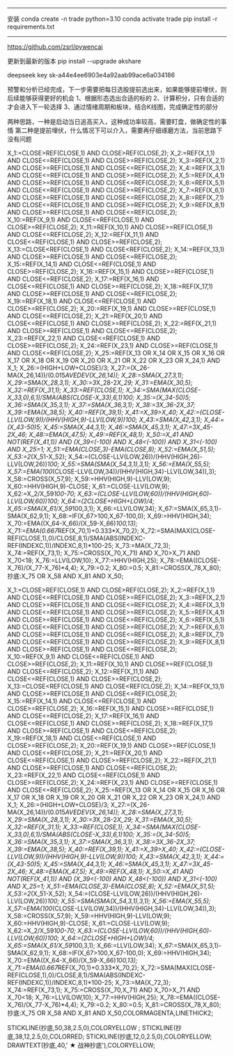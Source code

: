 
---
安装
conda create -n trade python=3.10
conda activate trade
pip install -r requirements.txt

---
https://github.com/zsrl/pywencai


更新到最新的版本
pip install --upgrade akshare

deepseek key
sk-a44e4ee6903e4a92aab99ace6a034186



预警和分析已经完成，下一步需要把每日选股提前选出来，如果能够提前埋伏，则后续能够获得更好的机会
1、根据形态选出合适的标的
2、计算积分，只有合适的才会进入下一轮选择
3、通过情绪周期和板块，结合K线图，完成确定性的部分

两种思路，一种是启动当日追高买入，这种成功率较高，需要盯盘，做确定性的事情
第二种是提前埋伏，什么情况下可以介入，需要再仔细琢磨方法，当前思路下没有问题

X_1:=CLOSE>REF(CLOSE,1) AND CLOSE>REF(CLOSE,2);
X_2:=REF(X_1,1) AND CLOSE<=REF(CLOSE,1) AND CLOSE>=REF(CLOSE,2);
X_3:=REF(X_2,1) AND CLOSE>=REF(CLOSE,1) AND CLOSE<=REF(CLOSE,2);
X_4:=REF(X_3,1) AND CLOSE<=REF(CLOSE,1) AND CLOSE>=REF(CLOSE,2);
X_5:=REF(X_4,1) AND CLOSE>=REF(CLOSE,1) AND CLOSE<=REF(CLOSE,2);
X_6:=REF(X_5,1) AND CLOSE<=REF(CLOSE,1) AND CLOSE>=REF(CLOSE,2);
X_7:=REF(X_6,1) AND CLOSE>=REF(CLOSE,1) AND CLOSE<=REF(CLOSE,2);
X_8:=REF(X_7,1) AND CLOSE<=REF(CLOSE,1) AND CLOSE>=REF(CLOSE,2);
X_9:=REF(X_8,1) AND CLOSE>=REF(CLOSE,1) AND CLOSE<=REF(CLOSE,2);
X_10:=REF(X_9,1) AND CLOSE<=REF(CLOSE,1) AND CLOSE>=REF(CLOSE,2);
X_11:=REF(X_10,1) AND CLOSE>=REF(CLOSE,1) AND CLOSE<=REF(CLOSE,2);
X_12:=REF(X_11,1) AND CLOSE<=REF(CLOSE,1) AND CLOSE>=REF(CLOSE,2);
X_13:=CLOSE<REF(CLOSE,1) AND CLOSE<REF(CLOSE,2);
X_14:=REF(X_13,1) AND CLOSE>=REF(CLOSE,1) AND CLOSE<=REF(CLOSE,2);
X_15:=REF(X_14,1) AND CLOSE<=REF(CLOSE,1) AND CLOSE>=REF(CLOSE,2);
X_16:=REF(X_15,1) AND CLOSE>=REF(CLOSE,1) AND CLOSE<=REF(CLOSE,2);
X_17:=REF(X_16,1) AND CLOSE<=REF(CLOSE,1) AND CLOSE>=REF(CLOSE,2);
X_18:=REF(X_17,1) AND CLOSE>=REF(CLOSE,1) AND CLOSE<=REF(CLOSE,2);
X_19:=REF(X_18,1) AND CLOSE<=REF(CLOSE,1) AND CLOSE>=REF(CLOSE,2);
X_20:=REF(X_19,1) AND CLOSE>=REF(CLOSE,1) AND CLOSE<=REF(CLOSE,2);
X_21:=REF(X_20,1) AND CLOSE<=REF(CLOSE,1) AND CLOSE>=REF(CLOSE,2);
X_22:=REF(X_21,1) AND CLOSE>=REF(CLOSE,1) AND CLOSE<=REF(CLOSE,2);
X_23:=REF(X_22,1) AND CLOSE<=REF(CLOSE,1) AND CLOSE>=REF(CLOSE,2);
X_24:=REF(X_23,1) AND CLOSE>=REF(CLOSE,1) AND CLOSE<=REF(CLOSE,2);
X_25:=REF(X_13 OR X_14 OR X_15 OR X_16 OR X_17 OR X_18 OR X_19 OR X_20 OR X_21 OR X_22 OR X_23 OR X_24,1) AND X_1;
X_26:=(HIGH+LOW+CLOSE)/3;
X_27:=(X_26-MA(X_26,14))/(0.015*AVEDEV(X_26,14));
X_28:=SMA(X_27,3,1);
X_29:=SMA(X_28,3,1);
X_30:=3*X_28-2*X_29;
X_31:=EMA(X_30,5);
X_32:=REF(X_31,1);
X_33:=REF(CLOSE,1);
X_34:=SMA(MAX(CLOSE-X_33,0),6,1)/SMA(ABS(CLOSE-X_33),6,1)*100;
X_35:=(X_34-50)*5;
X_36:=SMA(X_35,3,1);
X_37:=SMA(X_36,3,1);
X_38:=3*X_36-2*X_37;
X_39:=EMA(X_38,5);
X_40:=REF(X_39,1);
X_41:=X_39>X_40;
X_42:=(CLOSE-LLV(LOW,9))/(HHV(HIGH,9)-LLV(LOW,9))*100;
X_43:=SMA(X_42,3,1);
X_44:=(X_43-50)*5;
X_45:=SMA(X_44,3,1);
X_46:=SMA(X_45,3,1);
X_47:=3*X_45-2*X_46;
X_48:=EMA(X_47,5);
X_49:=REF(X_48,1);
X_50:=X_41 AND NOT(REF(X_41,1)) AND (X_39<(-100) AND X_48<(-100)) AND X_31<(-100) AND X_25=1;
X_51:=EMA(CLOSE,3)-EMA(CLOSE,8);
X_52:=EMA(X_51,5);
X_53:=2*(X_51-X_52);
X_54:=(CLOSE-LLV(LOW,26))/(HHV(HIGH,26)-LLV(LOW,26))*100;
X_55:=SMA(SMA(X_54,3,1),3,1);
X_56:=EMA(X_55,5);
X_57:=EMA(100*(CLOSE-LLV(LOW,34))/(HHV(HIGH,34)-LLV(LOW,34)),3);
X_58:=CROSS(X_57,9);
X_59:=HHV(HIGH,9)-LLV(LOW,9);
X_60:=HHV(HIGH,9)-CLOSE;
X_61:=CLOSE-LLV(LOW,9);
X_62:=X_2/X_59*100-70;
X_63:=(CLOSE-LLV(LOW,60))/(HHV(HIGH,60)-LLV(LOW,60))*100;
X_64:=(2*CLOSE+HIGH+LOW)/4;
X_65:=SMA(X_61/X_59*100,3,1);
X_66:=LLV(LOW,34);
X_67:=SMA(X_65,3,1)-SMA(X_62,9,1);
X_68:=IF(X_67>100,X_67-100,0);
X_69:=HHV(HIGH,34);
X_70:=EMA((X_64-X_66)/(X_59-X_66)*100,13);
X_71:=EMA(0.667*REF(X_70,1)+0.333*X_70,2);
X_72:=SMA(MAX(CLOSE-REF(CLOSE,1),0)/CLOSE,8,1)/SMA(ABS(INDEXC-REF(INDEXC,1))/INDEXC,8,1)*100-25;
X_73:=MA(X_72,3);
X_74:=REF(X_73,1);
X_75:=CROSS(X_70,X_71) AND X_70>X_71 AND X_70<18;
X_76:=LLV(LOW,10);
X_77:=HHV(HIGH,25);
X_78:=EMA((CLOSE-X_76)/(X_77-X_76)*4,4);
X_79:=0.2;
X_80:=0.5;
X_81:=CROSS(X_78,X_80);
抄底:X_75 OR X_58 AND X_81 AND X_50;


X_1:=CLOSE>REF(CLOSE,1) AND CLOSE>REF(CLOSE,2);
X_2:=REF(X_1,1) AND CLOSE<=REF(CLOSE,1) AND CLOSE>=REF(CLOSE,2);
X_3:=REF(X_2,1) AND CLOSE>=REF(CLOSE,1) AND CLOSE<=REF(CLOSE,2);
X_4:=REF(X_3,1) AND CLOSE<=REF(CLOSE,1) AND CLOSE>=REF(CLOSE,2);
X_5:=REF(X_4,1) AND CLOSE>=REF(CLOSE,1) AND CLOSE<=REF(CLOSE,2);
X_6:=REF(X_5,1) AND CLOSE<=REF(CLOSE,1) AND CLOSE>=REF(CLOSE,2);
X_7:=REF(X_6,1) AND CLOSE>=REF(CLOSE,1) AND CLOSE<=REF(CLOSE,2);
X_8:=REF(X_7,1) AND CLOSE<=REF(CLOSE,1) AND CLOSE>=REF(CLOSE,2);
X_9:=REF(X_8,1) AND CLOSE>=REF(CLOSE,1) AND CLOSE<=REF(CLOSE,2);
X_10:=REF(X_9,1) AND CLOSE<=REF(CLOSE,1) AND CLOSE>=REF(CLOSE,2);
X_11:=REF(X_10,1) AND CLOSE>=REF(CLOSE,1) AND CLOSE<=REF(CLOSE,2);
X_12:=REF(X_11,1) AND CLOSE<=REF(CLOSE,1) AND CLOSE>=REF(CLOSE,2);
X_13:=CLOSE<REF(CLOSE,1) AND CLOSE<REF(CLOSE,2);
X_14:=REF(X_13,1) AND CLOSE>=REF(CLOSE,1) AND CLOSE<=REF(CLOSE,2);
X_15:=REF(X_14,1) AND CLOSE<=REF(CLOSE,1) AND CLOSE>=REF(CLOSE,2);
X_16:=REF(X_15,1) AND CLOSE>=REF(CLOSE,1) AND CLOSE<=REF(CLOSE,2);
X_17:=REF(X_16,1) AND CLOSE<=REF(CLOSE,1) AND CLOSE>=REF(CLOSE,2);
X_18:=REF(X_17,1) AND CLOSE>=REF(CLOSE,1) AND CLOSE<=REF(CLOSE,2);
X_19:=REF(X_18,1) AND CLOSE<=REF(CLOSE,1) AND CLOSE>=REF(CLOSE,2);
X_20:=REF(X_19,1) AND CLOSE>=REF(CLOSE,1) AND CLOSE<=REF(CLOSE,2);
X_21:=REF(X_20,1) AND CLOSE<=REF(CLOSE,1) AND CLOSE>=REF(CLOSE,2);
X_22:=REF(X_21,1) AND CLOSE>=REF(CLOSE,1) AND CLOSE<=REF(CLOSE,2);
X_23:=REF(X_22,1) AND CLOSE<=REF(CLOSE,1) AND CLOSE>=REF(CLOSE,2);
X_24:=REF(X_23,1) AND CLOSE>=REF(CLOSE,1) AND CLOSE<=REF(CLOSE,2);
X_25:=REF(X_13 OR X_14 OR X_15 OR X_16 OR X_17 OR X_18 OR X_19 OR X_20 OR X_21 OR X_22 OR X_23 OR X_24,1) AND X_1;
X_26:=(HIGH+LOW+CLOSE)/3;
X_27:=(X_26-MA(X_26,14))/(0.015*AVEDEV(X_26,14));
X_28:=SMA(X_27,3,1);
X_29:=SMA(X_28,3,1);
X_30:=3*X_28-2*X_29;
X_31:=EMA(X_30,5);
X_32:=REF(X_31,1);
X_33:=REF(CLOSE,1);
X_34:=SMA(MAX(CLOSE-X_33,0),6,1)/SMA(ABS(CLOSE-X_33),6,1)*100;
X_35:=(X_34-50)*5;
X_36:=SMA(X_35,3,1);
X_37:=SMA(X_36,3,1);
X_38:=3*X_36-2*X_37;
X_39:=EMA(X_38,5);
X_40:=REF(X_39,1);
X_41:=X_39>X_40;
X_42:=(CLOSE-LLV(LOW,9))/(HHV(HIGH,9)-LLV(LOW,9))*100;
X_43:=SMA(X_42,3,1);
X_44:=(X_43-50)*5;
X_45:=SMA(X_44,3,1);
X_46:=SMA(X_45,3,1);
X_47:=3*X_45-2*X_46;
X_48:=EMA(X_47,5);
X_49:=REF(X_48,1);
X_50:=X_41 AND NOT(REF(X_41,1)) AND (X_39<(-100) AND X_48<(-100)) AND X_31<(-100) AND X_25=1;
X_51:=EMA(CLOSE,3)-EMA(CLOSE,8);
X_52:=EMA(X_51,5);
X_53:=2*(X_51-X_52);
X_54:=(CLOSE-LLV(LOW,26))/(HHV(HIGH,26)-LLV(LOW,26))*100;
X_55:=SMA(SMA(X_54,3,1),3,1);
X_56:=EMA(X_55,5);
X_57:=EMA(100*(CLOSE-LLV(LOW,34))/(HHV(HIGH,34)-LLV(LOW,34)),3);
X_58:=CROSS(X_57,9);
X_59:=HHV(HIGH,9)-LLV(LOW,9);
X_60:=HHV(HIGH,9)-CLOSE;
X_61:=CLOSE-LLV(LOW,9);
X_62:=X_2/X_59*100-70;
X_63:=(CLOSE-LLV(LOW,60))/(HHV(HIGH,60)-LLV(LOW,60))*100;
X_64:=(2*CLOSE+HIGH+LOW)/4;
X_65:=SMA(X_61/X_59*100,3,1);
X_66:=LLV(LOW,34);
X_67:=SMA(X_65,3,1)-SMA(X_62,9,1);
X_68:=IF(X_67>100,X_67-100,0);
X_69:=HHV(HIGH,34);
X_70:=EMA((X_64-X_66)/(X_59-X_66)*100,13);
X_71:=EMA(0.667*REF(X_70,1)+0.333*X_70,2);
X_72:=SMA(MAX(CLOSE-REF(CLOSE,1),0)/CLOSE,8,1)/SMA(ABS(INDEXC-REF(INDEXC,1))/INDEXC,8,1)*100-25;
X_73:=MA(X_72,3);
X_74:=REF(X_73,1);
X_75:=CROSS(X_70,X_71) AND X_70>X_71 AND X_70<18;
X_76:=LLV(LOW,10);
X_77:=HHV(HIGH,25);
X_78:=EMA((CLOSE-X_76)/(X_77-X_76)*4,4);
X_79:=0.2;
X_80:=0.5;
X_81:=CROSS(X_78,X_80);
抄底:X_75 OR X_58 AND X_81 AND X_50,COLORMAGENTA,LINETHICK2;

STICKLINE(抄底,50,38,2.5,0),COLORYELLOW ;
STICKLINE(抄底,38,12,2.5,0),COLORRED;
STICKLINE(抄底,12,0,2.5,0),COLORYELLOW; 
DRAWTEXT(抄底,40,'    ★ 战神抄底'),COLORYELLOW;